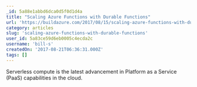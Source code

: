 ```yaml
---
_id: 5a88e1abbd6dca0d5f0d1d4a
title: "Scaling Azure Functions with Durable Functions"
url: 'https://buildazure.com/2017/08/15/scaling-azure-functions-with-durable-functions/'
category: articles
slug: 'scaling-azure-functions-with-durable-functions'
user_id: 5a83ce59d6eb0005c4ecda2c
username: 'bill-s'
createdOn: '2017-08-21T06:36:31.000Z'
tags: []
---
```


Serverless compute is the latest advancement in Platform as a Service (PaaS) capabilities in the cloud.
